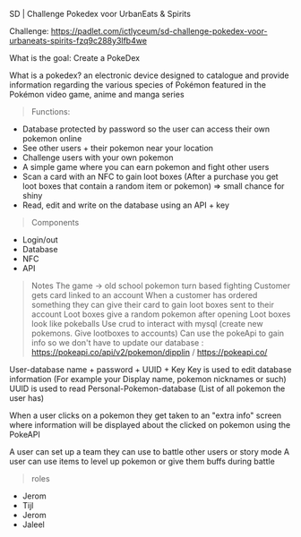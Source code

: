 SD | Challenge Pokedex voor UrbanEats & Spirits

Challenge: https://padlet.com/ictlyceum/sd-challenge-pokedex-voor-urbaneats-spirits-fzq9c288y3lfb4we

What is the goal: Create a PokeDex

What is a pokedex?
an electronic device designed to catalogue and provide information regarding the various species of Pokémon featured in the Pokémon video game, anime and manga series


> Functions:
- Database protected by password so the user can access their own pokemon online
- See other users + their pokemon near your location
- Challenge users with your own pokemon
- A simple game where you can earn pokemon and fight other users
- Scan a card with an NFC to gain loot boxes (After a purchase you get loot boxes that contain a random item or pokemon) => small chance for shiny
- Read, edit and write on the database using an API + key

> Components
- Login/out
- Database
- NFC
- API

> Notes
The game -> old school pokemon turn based fighting
Customer gets card linked to an account
When a customer has ordered something they can give their card to gain loot boxes sent to their account
Loot boxes give a random pokemon after opening
Loot boxes look like pokeballs
Use crud to interact with mysql (create new pokemons. Give lootboxes to accounts)
Can use the pokeApi to gain info so we don't have to update our database : https://pokeapi.co/api/v2/pokemon/dipplin / https://pokeapi.co/

User-database name + password + UUID + Key
Key is used to edit database information (For example your Display name, pokemon nicknames or such)
UUID is used to read Personal-Pokemon-database (List of all pokemon the user has)

When a user clicks on a pokemon they get taken to an "extra info" screen where information will be displayed about the clicked on pokemon using the PokeAPI

A user can set up a team they can use to battle other users or story mode
A user can use items to level up pokemon or give them buffs during battle

> roles
- Jerom
- Tijl
- Jerom
- Jaleel
